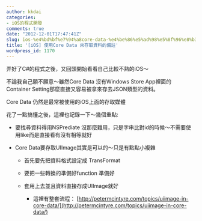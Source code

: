 ```yaml
---
author: kkdai
categories:
- iOS的程式開發
comments: true
date: "2012-12-01T17:47:41Z"
slug: ios-%e4%bd%bf%e7%94%a8core-data-%e4%be%86%e5%ad%98%e5%8f%96%e8%b3%87%e6%96%99%e7%9a%84%e5%82%99%e8%a8%bb
title: '[iOS] 使用Core Data 來存取資料的備註'
wordpress_id: 1170
---
```


弄好了C#的程式之後，又回頭開始看看自己比較不熟的iOS～




不論我自己願不願意～雖然Core Data 沒有Windows Store App裡面的 Container Setting那麼直接又容易被拿來存去JSON類型的資料。




Core Data 仍然是最常被使用的iOS上面的存取媒體




花了一點搞懂之後，這裡也記錄一下～幾個重點:






  * 要找尋資料得用NSPrediate 沒那麼難用，只是字串比對id的時候～不需要使用like而是直接看有沒有相等就好


  * Core Data要存取UIImage其實是可以的～只是有點點小複雜



    * 首先要先把資料格式設定成 TransFormat


    * 要把一些轉換的準備好function 準備好


    * 套用上去並且資料直接存成UIImage就好



      * 這裡有整套流程： [http://petermcintyre.com/topics/uiimage-in-core-data/](http://petermcintyre.com/topics/uiimage-in-core-data/)




